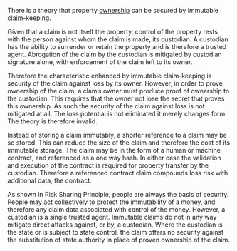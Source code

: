 There is a theory that property [ownership](Glossary#owner) can be secured by immutable [claim](Glossary#claimant)-keeping.

Given that a claim is not itself the property, control of the property rests with the person against whom the claim is made, its custodian. A custodian has the ability to surrender or retain the property and is therefore a trusted agent. Abrogation of the claim by the custodian is mitigated by custodian signature alone, with enforcement of the claim left to its owner.

Therefore the characteristic enhanced by immutable claim-keeping is security of the claim against loss by its owner. However, in order to prove ownership of the claim, a clam’s owner must produce proof of ownership to the custodian. This requires that the owner not lose the secret that proves this ownership.  As such the security of the claim against loss is not mitigated at all. The loss potential is not eliminated it merely changes form. The theory is therefore invalid.

Instead of storing a claim immutably, a shorter reference to a claim may be so stored. This can reduce the size of the claim and therefore the cost of its immutable storage. The claim may be in the form of a human or machine contract, and referenced as a one way hash. In either case the validation and execution of the contract is required for property transfer by the custodian. Therefore a referenced contract claim compounds loss risk with additional data, the contract.

As shown in Risk Sharing Principle, people are always the basis of security. People may act collectively to protect the immutability of a money, and therefore any claim data associated with control of the money. However, a custodian is a single trusted agent. Immutable claims do not in any way mitigate direct attacks against, or by, a custodian. Where the custodian is the state or is subject to state control, the claim offers no security against the substitution of state authority in place of proven ownership of the claim.